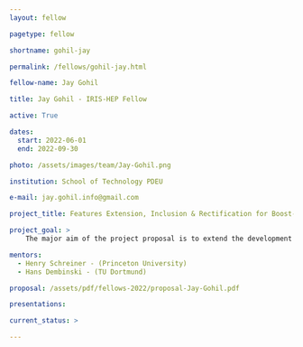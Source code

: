 ```yaml
---
layout: fellow

pagetype: fellow

shortname: gohil-jay

permalink: /fellows/gohil-jay.html

fellow-name: Jay Gohil

title: Jay Gohil - IRIS-HEP Fellow

active: True

dates:
  start: 2022-06-01
  end: 2022-09-30

photo: /assets/images/team/Jay-Gohil.png

institution: School of Technology PDEU

e-mail: jay.gohil.info@gmail.com

project_title: Features Extension, Inclusion & Rectification for Boost-Histogram

project_goal: >
    The major aim of the project proposal is to extend the development of boost-histogram tool through new features additions, core function changes, edge-case covers, bug fixes and more exhaustive documentation. This extension of the tool will result in making the tool better by improving performance, widening usability, easier readability (of documentation), covering of varied applications, and meticulous fine-tuning of functions.

mentors:
  - Henry Schreiner - (Princeton University)
  - Hans Dembinski - (TU Dortmund)

proposal: /assets/pdf/fellows-2022/proposal-Jay-Gohil.pdf

presentations:

current_status: >

---
```

